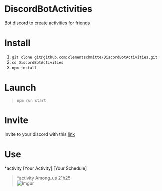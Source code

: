 # DiscordBotActivities
Bot discord to create activities for friends 

# Install
1. ```git clone git@github.com:clementschmitte/DiscordBotActivities.git```
2. ```cd DiscordBotActivities```
3. ```npm install```

# Launch
> ```npm run start```

# Invite
Invite to your discord with this [link](https://discord.com/api/oauth2/authorize?client_id=805815417343574056&permissions=0&scope=bot)

# Use
*activity [Your Activity] [Your Schedule]
> *activity Among_us 21h25\
> ![Imgur](https://i.imgur.com/Q9sk0Mb.png)
